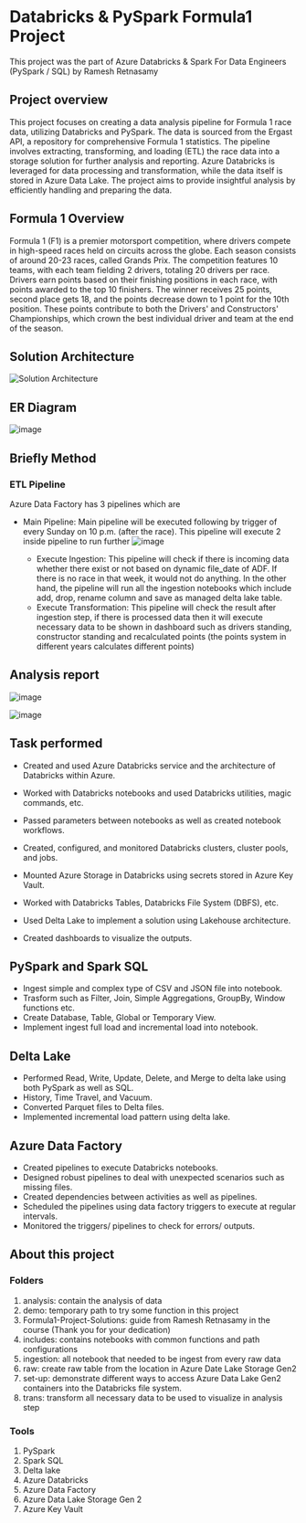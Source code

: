 # Databricks & PySpark Formula1 Project
This project was the part of Azure Databricks & Spark For Data Engineers (PySpark / SQL) by Ramesh Retnasamy

## Project overview
This project focuses on creating a data analysis pipeline for Formula 1 race data, utilizing Databricks and PySpark. The data is sourced from the Ergast API, a repository for comprehensive Formula 1 statistics. The pipeline involves extracting, transforming, and loading (ETL) the race data into a storage solution for further analysis and reporting. Azure Databricks is leveraged for data processing and transformation, while the data itself is stored in Azure Data Lake. The project aims to provide insightful analysis by efficiently handling and preparing the data.

## Formula 1 Overview 
Formula 1 (F1) is a premier motorsport competition, where drivers compete in high-speed races held on circuits across the globe. Each season consists of around 20-23 races, called Grands Prix. The competition features 10 teams, with each team fielding 2 drivers, totaling 20 drivers per race. Drivers earn points based on their finishing positions in each race, with points awarded to the top 10 finishers. The winner receives 25 points, second place gets 18, and the points decrease down to 1 point for the 10th position. These points contribute to both the Drivers' and Constructors' Championships, which crown the best individual driver and team at the end of the season.

## Solution Architecture
![Solution Architecture](https://github.com/user-attachments/assets/bae7f5bf-212f-4f2b-bbe8-903f3746bddf)

## ER Diagram
![image](https://github.com/user-attachments/assets/326aff60-1420-4584-a5e2-6d3a0398ae7a)

## Briefly Method

### ETL Pipeline
Azure Data Factory has 3 pipelines which are
  - Main Pipeline: Main pipeline will be executed following by trigger of every Sunday on 10 p.m. (after the race). This pipeline will execute 2 inside pipeline to run further
    ![image](https://github.com/user-attachments/assets/3916c4a8-e21c-438d-9c49-c79a23fba9b5)

    - Execute Ingestion: This pipeline will check if there is incoming data whether there exist or not based on dynamic file_date of ADF. If there is no race in that week, it would not do anything. In the other hand, the pipeline will run all the ingestion notebooks which include add, drop, rename column and save as managed delta lake table.
    - Execute Transformation: This pipeline will check the result after ingestion step, if there is processed data then it will execute necessary data to be shown in dashboard such as drivers standing, constructor standing and recalculated points (the points system in different years calculates different points)
   
## Analysis report

![image](https://github.com/user-attachments/assets/634b8a78-fee1-4618-bf69-e827b51865a8)

![image](https://github.com/user-attachments/assets/0e691a09-4c1f-40b4-88cd-c1d85feef99d)

## Task performed

- Created and used Azure Databricks service and the architecture of Databricks within Azure.

- Worked with Databricks notebooks and used Databricks utilities, magic commands, etc.

- Passed parameters between notebooks as well as created notebook workflows.

- Created, configured, and monitored Databricks clusters, cluster pools, and jobs.

- Mounted Azure Storage in Databricks using secrets stored in Azure Key Vault.

- Worked with Databricks Tables, Databricks File System (DBFS), etc.

- Used Delta Lake to implement a solution using Lakehouse architecture.

- Created dashboards to visualize the outputs.

## PySpark and Spark SQL

- Ingest simple and complex type of CSV and JSON file into notebook.
- Trasform such as Filter, Join, Simple Aggregations, GroupBy, Window functions etc.
- Create Database, Table, Global or Temporary View.
- Implement ingest full load and incremental load into notebook.

## Delta Lake

- Performed Read, Write, Update, Delete, and Merge to delta lake using both PySpark as well as SQL.
- History, Time Travel, and Vacuum.
- Converted Parquet files to Delta files.
- Implemented incremental load pattern using delta lake.

## Azure Data Factory

- Created pipelines to execute Databricks notebooks.
- Designed robust pipelines to deal with unexpected scenarios such as missing files.
- Created dependencies between activities as well as pipelines.
- Scheduled the pipelines using data factory triggers to execute at regular intervals.
- Monitored the triggers/ pipelines to check for errors/ outputs.

## About this project

### Folders
1. analysis: contain the analysis of data
2. demo: temporary path to try some function in this project
3. Formula1-Project-Solutions: guide from Ramesh Retnasamy in the course (Thank you for your dedication)
4. includes: contains notebooks with common functions and path configurations
5. ingestion: all notebook that needed to be ingest from every raw data
6. raw: create raw table from the location in Azure Date Lake Storage Gen2
7. set-up: demonstrate different ways to access Azure Data Lake Gen2 containers into the Databricks file system.
8. trans: transform all necessary data to be used to visualize in analysis step

### Tools
1. PySpark
2. Spark SQL
3. Delta lake
4. Azure Databricks
5. Azure Data Factory
6. Azure Data Lake Storage Gen 2
7. Azure Key Vault


